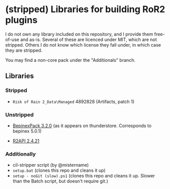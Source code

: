 # (stripped) Libraries for building RoR2 plugins

I do not own any library included on this repository, and I provide them free-of-use and as-is.
Several of these are licenced under MIT, which are not stripped.
Others I do not know which license they fall under, in which case they are stripped.

You may find a non-core pack under the "Additionals" branch.

## Libraries

### Stripped

* `Risk of Rain 2_Data\Managed` 4892828 (Artifacts, patch 1)

### Unstripped

* [BepinexPack 3.2.0](https://thunderstore.io/package/bbepis/BepInExPack/3.2.0/) (as it appears on thunderstore. Corresponds to bepinex 5.0.1)

* [R2API 2.4.21](https://thunderstore.io/package/tristanmcpherson/R2API/)

### Additionally

* cil-stripper script (by @mistername)
* `setup.bat` (clones this repo and cleans it up)
* `setup - noGit (slow).ps1` (clones this repo and cleans it up. Slower than the Batch script, but doesn't require git.)
